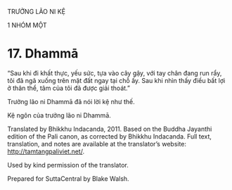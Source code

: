 TRƯỞNG LÃO NI KỆ

1 NHÓM MỘT

# 17\. Dhammā

“Sau khi đi khất thực, yếu sức, tựa vào cây gậy, với tay chân đang run rẩy, tôi đã ngã xuống trên mặt đất ngay tại chỗ ấy. Sau khi nhìn thấy điều bất lợi ở thân thể, tâm của tôi đã được giải thoát.”

Trưởng lão ni Dhammā đã nói lời kệ như thế.

Kệ ngôn của trưởng lão ni Dhammā.

Translated by Bhikkhu Indacanda, 2011. Based on the Buddha Jayanthi edition of the Pali canon, as corrected by Bhikkhu Indacanda. Full text, translation, and notes are available at the translator’s website: http://tamtangpaliviet.net/.

Used by kind permission of the translator.

Prepared for SuttaCentral by Blake Walsh.